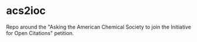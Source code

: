 # acs2ioc
Repo around the "Asking the American Chemical Society to join the Initiative for Open Citations" petition.
